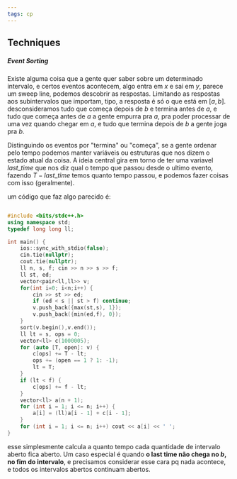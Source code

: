 ```yaml
---
tags: cp
---
```


## Techniques

##### Event Sorting

Existe alguma coisa que a gente quer saber sobre um determinado intervalo, e certos eventos acontecem, algo entra em $x$ e sai em $y$,  parece um sweep line, podemos descobrir as respostas. Limitando as respostas aos subintervalos que importam, tipo, a resposta é só o que está em $[a,b]$. desconsideramos tudo que começa depois de $b$ e termina antes de $a$, e tudo que começa antes de $a$ a gente empurra pra $a$, pra poder processar de uma vez quando chegar em $a$, e tudo que termina depois de $b$ a gente joga pra $b$.

Distinguindo os eventos por "termina" ou "começa", se a gente ordenar pelo tempo podemos manter variáveis ou estruturas que nos dizem o estado atual da coisa. A ideia central gira em torno de ter uma variavel $last\_time$ que nos diz qual o tempo que passou desde o ultimo evento, fazendo $T - last\_time$ temos quanto tempo passou, e podemos fazer coisas com isso (geralmente).

um código que faz algo parecido é:

```cpp

#include <bits/stdc++.h>
using namespace std;
typedef long long ll;

int main() {
	ios::sync_with_stdio(false);
	cin.tie(nullptr);
	cout.tie(nullptr);
	ll n, s, f; cin >> n >> s >> f;
	ll st, ed;
	vector<pair<ll,ll>> v;
	for(int i=0; i<n;i++) {
		cin >> st >> ed;
		if (ed < s || st > f) continue;
		v.push_back({max(st,s), 1});
		v.push_back({min(ed,f), 0});
	}
	sort(v.begin(),v.end());
	ll lt = s, ops = 0;
	vector<ll> c(1000005);
	for (auto [T, open]: v) {
		c[ops] += T - lt;
		ops += (open == 1 ? 1: -1);
		lt = T;
	}
	if (lt < f) {
		c[ops] += f - lt;
	}
	vector<ll> a(n + 1);
	for (int i = 1; i <= n; i++) {
		a[i] = (ll)a[i - 1] + c[i - 1];
	}
	for (int i = 1; i <= n; i++) cout << a[i] << ' ';
}
```

esse simplesmente calcula a quanto tempo cada quantidade de intervalo aberto fica aberto. Um caso especial é quando **o last time não chega no $b$, no fim do intervalo**, e precisamos considerar esse cara pq nada acontece, e todos os intervalos abertos continuam abertos.